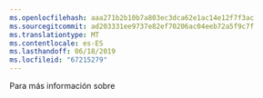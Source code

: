 ```yaml
---
ms.openlocfilehash: aaa271b2b10b7a803ec3dca62e1ac14e12f7f3ac
ms.sourcegitcommit: ad203331ee9737e82ef70206ac04eeb72a5f9c7f
ms.translationtype: MT
ms.contentlocale: es-ES
ms.lasthandoff: 06/18/2019
ms.locfileid: "67215279"
---
```

Para más información sobre